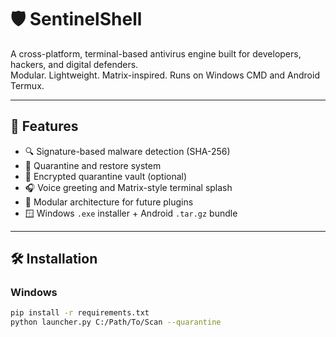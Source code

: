 # 🛡️ SentinelShell

A cross-platform, terminal-based antivirus engine built for developers, hackers, and digital defenders.  
Modular. Lightweight. Matrix-inspired. Runs on Windows CMD and Android Termux.

---

## 🚀 Features

- 🔍 Signature-based malware detection (SHA-256)
- 🧊 Quarantine and restore system
- 🔐 Encrypted quarantine vault (optional)
- 🎧 Voice greeting and Matrix-style terminal splash
- 🧩 Modular architecture for future plugins
- 🪟 Windows `.exe` installer + Android `.tar.gz` bundle

---

## 🛠️ Installation

### Windows

```bash
pip install -r requirements.txt
python launcher.py C:/Path/To/Scan --quarantine 
